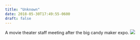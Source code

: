 ```yaml
---
title: "Unknown"
date: 2018-05-30T17:49:55-0600
draft: false
---
```


A movie theater staff meeting after the big candy maker expo.
![](/images/2018/5a84691a0d.jpg)
